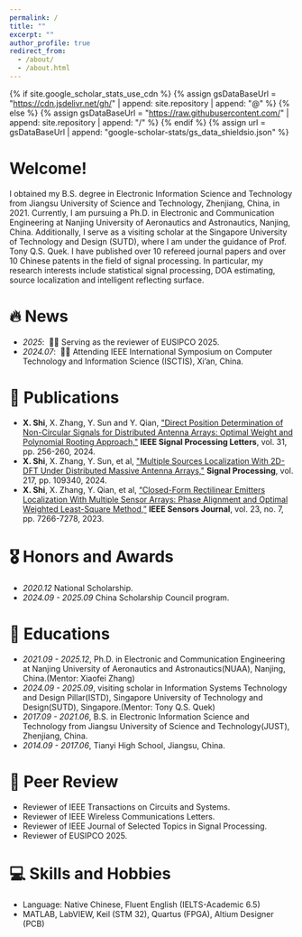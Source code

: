 ```yaml
---
permalink: /
title: ""
excerpt: ""
author_profile: true
redirect_from: 
  - /about/
  - /about.html
---
```


{% if site.google_scholar_stats_use_cdn %}
{% assign gsDataBaseUrl = "https://cdn.jsdelivr.net/gh/" | append: site.repository | append: "@" %}
{% else %}
{% assign gsDataBaseUrl = "https://raw.githubusercontent.com/" | append: site.repository | append: "/" %}
{% endif %}
{% assign url = gsDataBaseUrl | append: "google-scholar-stats/gs_data_shieldsio.json" %}

<span class='anchor' id='about-me'></span>
# Welcome!
I obtained my B.S. degree in Electronic Information Science and Technology from Jiangsu University of Science and Technology, Zhenjiang, China, in 2021. Currently, I am pursuing a Ph.D. in Electronic and Communication Engineering at Nanjing University of Aeronautics and Astronautics, Nanjing, China. Additionally, I serve as a visiting scholar at the Singapore University of Technology and Design (SUTD), where I am under the guidance of Prof. Tony Q.S. Quek. I have published over 10 refereed journal papers and over 10 Chinese patents in the field of signal processing. In particular, my research interests include statistical signal processing, DOA estimating, source localization and intelligent reflecting surface.


# 🔥 News
- *2025*: &nbsp;🎉🎉 Serving as the reviewer of EUSIPCO 2025. 
- *2024.07*: &nbsp;🎉🎉 Attending IEEE International Symposium on Computer Technology and Information Science (ISCTIS), Xi’an, China. 

# 📝 Publications 
- **X. Shi**, X. Zhang, Y. Sun and Y. Qian, ["Direct Position Determination of Non-Circular Signals for Distributed Antenna Arrays: Optimal Weight and Polynomial Rooting Approach,"](https://ieeexplore.ieee.org/abstract/document/10349909) **IEEE Signal Processing Letters**, vol. 31, pp. 256-260, 2024.
- **X. Shi**, X. Zhang, Y. Sun, et al, ["Multiple Sources Localization With 2D-DFT Under Distributed Massive Antenna Arrays,"](https://www.sciencedirect.com/science/article/pii/S0165168423004140) **Signal Processing**, vol. 217, pp. 109340, 2024.
- **X. Shi**, X. Zhang, Y. Qian, et al, [“Closed-Form Rectilinear Emitters Localization With Multiple Sensor Arrays: Phase Alignment and Optimal Weighted Least-Square Method,”](https://ieeexplore.ieee.org/abstract/document/10048681) **IEEE Sensors Journal**, vol. 23, no. 7, pp. 7266-7278, 2023.

# 🎖 Honors and Awards
- *2020.12* National Scholarship. 
- *2024.09 - 2025.09* China Scholarship Council program. 

# 📖 Educations
- *2021.09 - 2025.12*, Ph.D. in Electronic and Communication Engineering at Nanjing University of Aeronautics and Astronautics(NUAA), Nanjing, China.(Mentor: Xiaofei Zhang)
- *2024.09 - 2025.09*, visiting scholar in Information Systems Technology and Design Pillar(ISTD), Singapore University of Technology and Design(SUTD), Singapore.(Mentor: Tony Q.S. Quek)
- *2017.09 - 2021.06*, B.S. in Electronic Information Science and Technology from Jiangsu University of Science and Technology(JUST), Zhenjiang, China.
- *2014.09 - 2017.06*, Tianyi High School, Jiangsu, China. 

# 💬 Peer Review
- Reviewer of IEEE Transactions on Circuits and Systems. 
- Reviewer of IEEE Wireless Communications Letters.
- Reviewer of IEEE Journal of Selected Topics in Signal Processing.
- Reviewer of EUSIPCO 2025. 

# 💻 Skills and Hobbies
- Language: Native Chinese, Fluent English (IELTS-Academic 6.5)
- MATLAB, LabVIEW, Keil (STM 32), Quartus (FPGA), Altium Designer (PCB)
